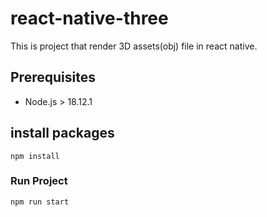 # react-native-three
This is project that render 3D assets(obj) file in react native.

## Prerequisites

-   Node.js > 18.12.1

## install packages
```
npm install
```

### Run Project
```
npm run start
```
